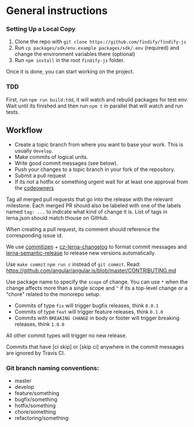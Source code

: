 # General instructions

### Setting Up a Local Copy

1. Clone the repo with `git clone https://github.com/findify/findify-js`
2. Run `cp packages/sdk/env.example packages/sdk/.env` (required) and change the environment variables there (optional)
3. Run `npm install` in the root `findify-js` folder.

Once it is done, you can start working on the project.

### TDD

First, run `npm run build:tdd`, it will watch and rebuild packages for test env.
Wait until its finished and then run `npm t` in parallel that will watch and run tests.

## Workflow

- Create a topic branch from where you want to base your work. This is usually `develop`.
- Make commits of logical units.
- Write good commit messages (see below).
- Push your changes to a topic branch in your fork of the repository.
- Submit a pull request
- If its not a hotfix or something urgent wait for at least one approval from
  the [codeowners](https://help.github.com/articles/about-codeowners/)

Tag all merged pull requests that go into the release with the relevant milestone.
Each merged PR should also be labeled with one of the labels named
`tag: ...`  to indicate what kind of change it is.
List of tags in lerna.json should match thouse on GitHub.

When creating a pull request, its comment should reference the corresponding issue id.

We use [commitizen](https://github.com/commitizen/cz-cli) +
[cz-lerna-changelog](https://github.com/atlassian/cz-lerna-changelog) to format commit messages and
[lerna-semantic-release](https://github.com/atlassian/lerna-semantic-release) to release new versions automatically.

Use `make commit` `npm run c` instead of `git commit`.
Read: https://github.com/angular/angular.js/blob/master/CONTRIBUTING.md

Use package name to specify the `scope` of change.
You can use `*` when the change affects more than a single scope and `^` if its
a top-level change or a "chore" related to the monorepo setup.

* Commits of type `fix` will trigger bugfix releases, think `0.0.1`
* Commits of type `feat` will trigger feature releases, think `0.1.0`
* Commits with `BREAKING CHANGE` in body or footer will trigger breaking releases, think `1.0.0`

All other commit types will trigger no new release.

Commits that have [ci skip] or [skip ci] anywhere in the commit messages are ignored by Travis CI.

### Git branch naming conventions:

* master
* develop
* feature/something
* bugfix/something
* hotfix/something
* chore/something
* refactoring/something
